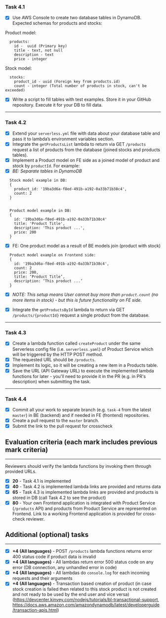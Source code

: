 ### Task 4.1

- [x] Use AWS Console to create two database tables in DynamoDB. Expected schemas for products and stocks:

Product model:


```
  products:
    id -  uuid (Primary key)
    title - text, not null
    description - text
    price - integer
```

Stock model:

```
  stocks:
    product_id - uuid (Foreign key from products.id)
    count - integer (Total number of products in stock, can't be exceeded)
```

- [x] Write a script to fill tables with test examples. Store it in your GitHub repository. Execute it for your DB to fill data.

---

### Task 4.2

- [x] Extend your `serverless.yml` file with data about your database table and pass it to lambda’s environment variables section.
- [x] Integrate the `getProductsList` lambda to return via GET `/products` request a list of products from the database (joined stocks and products tables).
- [x] Implement a Product model on FE side as a joined model of product and stock by `productId`. For example:
- [x] _BE: Separate tables in DynamoDB_

```
  Stock model example in DB:
  {
    product_id: '19ba3d6a-f8ed-491b-a192-0a33b71b38c4',
    count: 2
  }


  Product model example in DB:
  {
    id: '19ba3d6a-f8ed-491b-a192-0a33b71b38c4'
    title: 'Product Title',
    description: 'This product ...',
    price: 200
  }
```

- [x] FE: One product model as a result of BE models join (product with stock)

```
  Product model example on Frontend side:
  {
    id: '19ba3d6a-f8ed-491b-a192-0a33b71b38c4',
    count: 2
    price: 200,
    title: ‘Product Title’,
    description: ‘This product ...’
  }
```

- [x] _NOTE: This setup means User cannot buy more than `product.count` (no more items in stock) - but this is future functionality on FE side._

- [x] Integrate the `getProductsById` lambda to return via GET `/products/{productId}` request a single product from the database.

---

### Task 4.3

- [x] Create a lambda function called `createProduct` under the same Serverless config file (i.e. `serverless.yaml`) of Product Service which will be triggered by the HTTP POST method.
- [x] The requested URL should be `/products`.
- [x] Implement its logic, so it will be creating a new item in a Products table.
- [x] Save the URL (API Gateway URL) to execute the implemented lambda functions for later - you'll need to provide it in the PR (e.g. in PR's description) when submitting the task.

---

### Task 4.4

- [x] Commit all your work to separate branch (e.g. `task-4` from the latest `master`) in BE (backend) and if needed in FE (frontend) repositories.
- [x] Create a pull request to the `master` branch.
- [x] Submit the link to the pull request for crosscheck

## Evaluation criteria (each mark includes previous mark criteria)

---

Reviewers should verify the lambda functions by invoking them through provided URLs.

- [x] **20** - Task 4.1 is implemented
- [x] **40** - Task 4.2 is implemented lambda links are provided and returns data
- [x] **65** - Task 4.3 is implemented lambda links are provided and products is stored in DB (call Task 4.2 to see the product)
- [x] **80** - Your own Frontend application is integrated with Product Service (`/products` API) and products from Product Service are represented on Frontend. Link to a working Frontend application is provided for cross-check reviewer.

## Additional (optional) tasks

---

- [x] **+4** **(All languages)** - POST `/products` lambda functions returns error 400 status code if product data is invalid
- [x] **+4** **(All languages)** - All lambdas return error 500 status code on any error (DB connection, any unhandled error in code)
- [x] **+4** **(All languages)** - All lambdas do `console.log` for each incoming requests and their arguments
- [x] **+4** **(All languages)** - Transaction based creation of product (in case stock creation is failed then related to this stock product is not created and not ready to be used by the end user and vice versa) (https://devcenter.kinvey.com/nodejs/tutorials/bl-transactional-support, https://docs.aws.amazon.com/amazondynamodb/latest/developerguide/transaction-apis.html)
